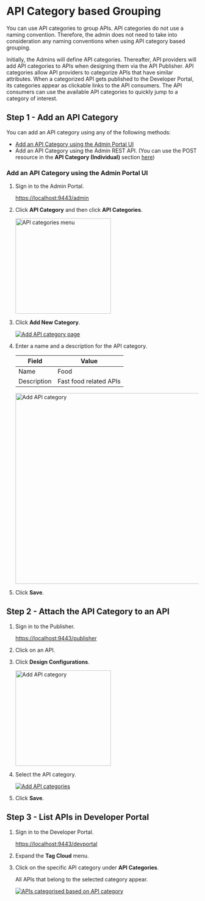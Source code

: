 
# API Category based Grouping

You can use API categories to group APIs. API categories do not use a naming convention. Therefore, the admin does not need to take into consideration any naming conventions when using API category based grouping.

Initially, the Admins will define API categories. Thereafter, API providers will add API categories to APIs when designing them via the API Publisher. API categories allow API providers to categorize APIs that have similar attributes. When a categorized API gets published to the Developer Portal, its categories appear as clickable links to the API consumers. The API consumers can use the available API categories to quickly jump to a category of interest.

## Step 1 - Add an API Category

You can add an API category using any of the following methods:

- [Add an API Category using the Admin Portal UI]({{base_path}}/develop/customizations/customizing-the-developer-portal/customize-api-listing/api-category-based-grouping/#add-an-api-category-using-the-admin-portal-ui)
- Add an API Category using the Admin REST API. (You can use the POST resource in the **API Category (Individual)** section [here]({{base_path}}/reference/product-apis/admin-apis/admin-v4/admin-v4))

### Add an API Category using the Admin Portal UI

1. Sign in to the Admin Portal.
   
    [https://localhost:9443/admin](https://localhost:9443/admin) 

2. Click **API Category** and then click **API Categories**.
    
    <img src="{{base_path}}/assets/img/develop/new_api_category_left_tag.png" width="250" alt="API categories menu">
    
3. Click **Add New Category**.

    [![Add API category page]({{base_path}}/assets/img/develop/new_click_add_category.png)]({{base_path}}/assets/img/develop/new_click_add_category.png)

4. Enter a name and a description for the API category.

     | Field          |  Value                 |
     |----------------|------------------------|
     |  Name          |  Food                  |
     |  Description   |  Fast food related APIs     |

    <img src="{{base_path}}/assets/img/develop/new_add_category.png" width="500" alt="Add API category">

5. Click **Save**.

## Step 2 - Attach the API Category to an API

1. Sign in to the Publisher.

    [https://localhost:9443/publisher](https://localhost:9443/publisher) 

2. Click on an API.

3. Click **Design Configurations**. 

     <img src="{{base_path}}/assets/img/develop/api_categories_dropdown.png" width="250" alt="Add API category">

4. Select the API category.

     [![Add API categories]({{base_path}}/assets/img/develop/attach_category.png)]({{base_path}}/assets/img/develop/attach_category.png)

5. Click **Save**.

## Step 3 - List APIs in Developer Portal

1. Sign in to the Developer Portal.

     [https://localhost:9443/devportal](https://localhost:9443/devportal) 

2. Expand the **Tag Cloud** menu. 

3. Click on the specific API category under **API Categories**. 

     All APIs that belong to the selected category appear.

     [![APIs categorised based on API category]({{base_path}}/assets/img/develop/devportal_listing.png)]({{base_path}}/assets/img/develop/devportal_listing.png)

